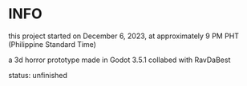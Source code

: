 # INFO
this project started on December 6, 2023, at approximately 9 PM PHT (Philippine Standard Time)

a 3d horror prototype made in Godot 3.5.1
collabed with RavDaBest

status: unfinished
